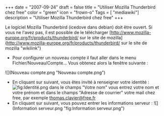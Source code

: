 +++
date = "2007-09-24"
draft = false
title = "Utiliser Mozilla Thunderbird chez free"
color = "green"
icon = "frown-o"
Tags = [ "mediawiki"]
description = "Utiliser Mozilla Thunderbird chez free"
+++

Le logiciel Mozilla Thunderbird (icedove dans debian) doit être ouvert.
Si vous ne l'avez pas, il est possible de le télécharger
[http://www.mozilla-europe.org/fr/products/thunderbird/ sur le site de
mozilla](http://www.mozilla-europe.org/fr/products/thunderbird/ sur le site de mozilla "wikilink")

-   Pour configurer un nouveau compte il faut aller dans le menu
    Fichier/Nouveau/Compte... Vous obtenez alors la fenêtre suivante :

![](Nouveau compte.png "Nouveau compte.png")

-   En cliquant sur suivant, vous êtes invité à renseigner votre
    identité : ![](Identité.png "fig:Identité.png") dans le champs
    "Votre nom" vous entrez votre nom et votre prénom et dans le champs
    "Adresse de courrier" votre mail chez free, par exemple
    thomas.clavier@free.fr
-   En cliquant sur suivant, vous pouvez entrer les informations serveur
    : ![](Information serveur.png "fig:Information serveur.png")

